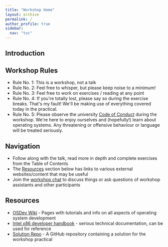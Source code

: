 ```yaml
---
title: "Workshop Home"
layout: archive
permalink: /
author_profile: true
sidebar:
  nav: "toc"
---
```


## Introduction

## Workshop Rules
 - Rule No. 1: This is a workshop, not a talk
 - Rule No. 2: Feel free to whisper, but please keep noise to a minimum!
 - Rule No. 3: Feel free to work on exercises / reading at any point
 - Rule No. 4: If you're totally lost, please say so during the exercise breaks. That's my fault!
               We'll be making use of everything covered today in the practical.
 - Rule No. 5: Please observe the university [Code of Conduct](http://www.docs.sasg.ed.ac.uk/AcademicServices/Discipline/StudentCodeofConduct.pdf) during the workshop. We're here to enjoy ourselves and (hopefully!) learn about operating systems. Any threatening or offensive behaviour or language will be treated seriously.

## Navigation
 - Follow along with the talk, read more in depth and complete exercises from the Table of Contents
 - The [Resources](#Resources) section below has links to various external websites/content that may be useful
 - Join the [workshop chat](#Chat) to discuss things or ask questions of workshop assistants and other participants

## Resources
 - [OSDev Wiki](https://wiki.osdev.org "OSDev Wiki") - Pages with tutorials and info on all aspects of operating system development
 - [Intel x86 developer handbook](https://software.intel.com/sites/default/files/managed/39/c5/325462-sdm-vol-1-2abcd-3abcd.pdf) - serious technical documentation, can be used for reference
 - [Solution Repo](https://github.com/jsren/dasboot) - A GitHub repository containing a solution for the workshop practical
